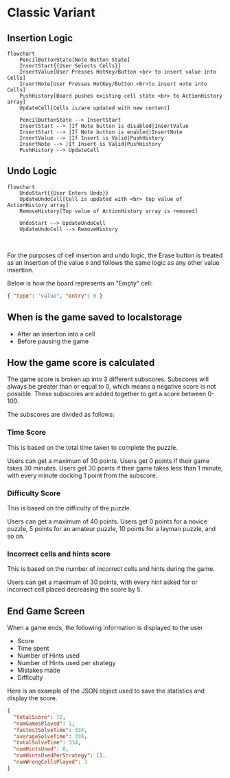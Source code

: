 # Classic Variant

## Insertion Logic

```mermaid
flowchart
    PencilButtonState[Note Button State]
    InsertStart{{User Selects Cells}}
    InsertValue[User Presses HotKey/Button <br> to insert value into Cells]
    InsertNote[User Presses HotKey/Button <br>to insert note into Cells]
    PushHistory[Board pushes existing cell state <br> to ActionHistory array]
    UpdateCell[Cells is/are updated with new content]

    PencilButtonState --> InsertStart
    InsertStart --> |If Note button is disabled|InsertValue
    InsertStart --> |If Note button is enabled|InsertNote
    InsertValue --> |If Insert is Valid|PushHistory
    InsertNote --> |If Insert is Valid|PushHistory
    PushHistory --> UpdateCell
```

## Undo Logic

```mermaid
flowchart
    UndoStart{{User Enters Undo}}
    UpdateUndoCell[Cell is updated with <br> top value of ActionHistory array]
    RemoveHistory[Top value of ActionHistory array is removed]

    UndoStart --> UpdateUndoCell
    UpdateUndoCell --> RemoveHistory
```

<br>

For the purposes of cell insertion and undo logic, the Erase button is treated as an insertion of the value `0` and follows the same logic as any other value insertion.

Below is how the board represents an "Empty" cell:

```json
{ "type": "value", "entry": 0 }
```

## When is the game saved to localstorage

- After an insertion into a cell
- Before pausing the game

## How the game score is calculated

The game score is broken up into 3 different subscores.
Subscores will always be greater than or equal to 0, which means a negative score is not possible. These subscores are added together to get a score between 0-100.

The subscores are divided as follows:

### Time Score

This is based on the total time taken to complete the puzzle.

Users can get a maximum of 30 points. Users get 0 points if their game takes 30 minutes. Users get 30 points if their game takes less than 1 minute, with every minute docking 1 point from the subscore.

### Difficulty Score

This is based on the difficulty of the puzzle.

Users can get a maximum of 40 points. Users get 0 points for a novice puzzle, 5 points for an amateur puzzle, 10 points for a layman puzzle, and so on.

### Incorrect cells and hints score

This is based on the number of incorrect cells and hints during the game.

Users can get a maximum of 30 points, with every hint asked for or incorrect cell placed decreasing the score by 5.

## End Game Screen

When a game ends, the following information is displayed to the user

- Score
- Time spent
- Number of Hints used
- Number of Hints used per strategy
- Mistakes made
- Difficulty

Here is an example of the JSON object used to save the statistics and display the score.

```json
{
  "totalScore": 72,
  "numGamesPlayed": 1,
  "fastestSolveTime": 334,
  "averageSolveTime": 334,
  "totalSolveTime": 334,
  "numHintsUsed": 0,
  "numHintsUsedPerStrategy": [],
  "numWrongCellsPlayed": 3
}
```
